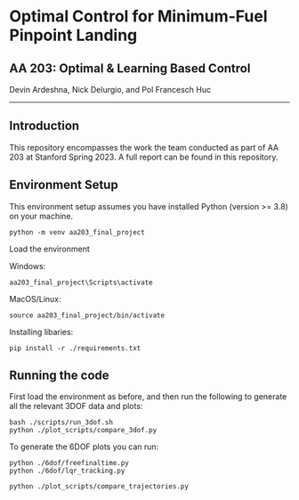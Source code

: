 # Optimal Control for Minimum-Fuel Pinpoint Landing
## AA 203: Optimal & Learning Based Control
Devin Ardeshna, Nick Delurgio, and Pol Francesch Huc

---

## Introduction

This repository encompasses the work the team conducted as part of AA 203 at Stanford Spring 2023. A full report can be found in this repository.

## Environment Setup
This environment setup assumes you have installed Python (version >= 3.8) on your machine. 
```
python -m venv aa203_final_project
```
Load the environment

Windows:
```
aa203_final_project\Scripts\activate
```
MacOS/Linux:
```
source aa203_final_project/bin/activate
```

Installing libaries:
```
pip install -r ./requirements.txt
```

## Running the code
First load the environment as before, and then run the following to generate all the relevant 3DOF data and plots:
```
bash ./scripts/run_3dof.sh
python ./plot_scripts/compare_3dof.py
```

To generate the 6DOF plots you can run:
```
python ./6dof/freefinaltime.py
python ./6dof/lqr_tracking.py

python ./plot_scripts/compare_trajectories.py
```